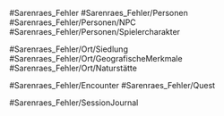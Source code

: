 #Sarenraes_Fehler
#Sarenraes_Fehler/Personen
#Sarenraes_Fehler/Personen/NPC
#Sarenraes_Fehler/Personen/Spielercharakter

#Sarenraes_Fehler/Ort/Siedlung 
#Sarenraes_Fehler/Ort/GeografischeMerkmale 
#Sarenraes_Fehler/Ort/Naturstätte 

#Sarenraes_Fehler/Encounter
#Sarenraes_Fehler/Quest 

#Sarenraes_Fehler/SessionJournal 